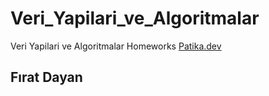 # Veri_Yapilari_ve_Algoritmalar
Veri Yapilari ve Algoritmalar Homeworks
[Patika.dev](https://www.patika.dev/)

## Fırat Dayan